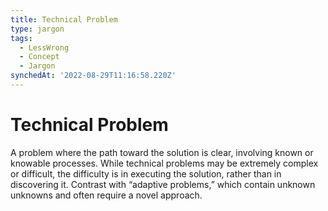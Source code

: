 ```yaml
---
title: Technical Problem
type: jargon
tags:
  - LessWrong
  - Concept
  - Jargon
synchedAt: '2022-08-29T11:16:58.220Z'
---
```

# Technical Problem



A problem where the path toward the solution is clear, involving known or knowable processes. While technical problems may be extremely complex or difficult, the difficulty is in executing the solution, rather than in discovering it. Contrast with “adaptive problems,” which contain unknown unknowns and often require a novel approach.  
 